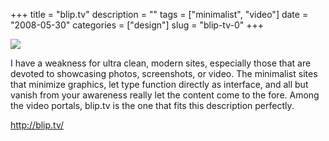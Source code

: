 +++
title = "blip.tv"
description = ""
tags = ["minimalist", "video"]
date = "2008-05-30"
categories = ["design"]
slug = "blip-tv-0"
+++


 

  <div id="screens-thumbs" class="clearfix">
    <div class="txt-center" id="design-submission"><a href="http://blip.tv/"><img id='bluga-thumbnail-807' class='bluga-thumbnail large' src='/media/bluga/
wt47f278fea8b42_0.jpg'/></a></div>  
  </div>   
<p>I have a weakness for ultra clean, modern sites, especially those that are devoted to showcasing photos, screenshots, or video. The minimalist sites that minimize graphics, let type function directly as interface, and all but vanish from your awareness really let the content come to the fore. Among the video portals, blip.tv is the one that fits this description perfectly. </p>
<p><a href="http://blip.tv/">http://blip.tv/</a></p>




